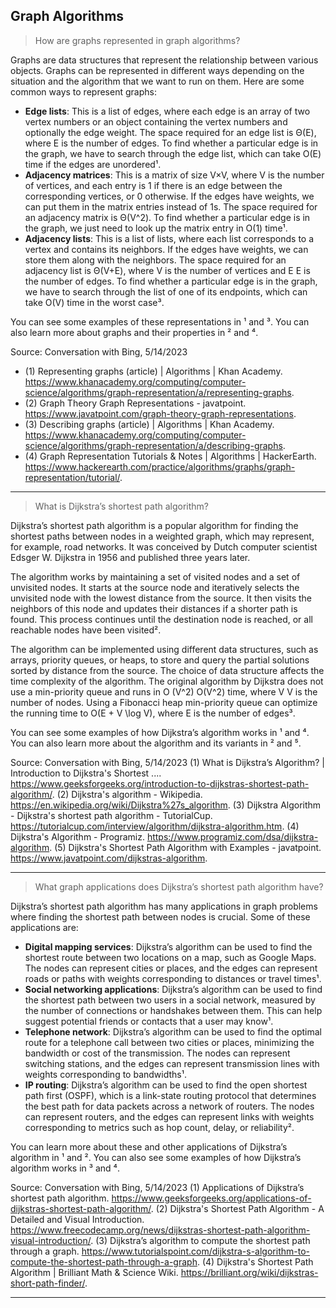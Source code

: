 ## Graph Algorithms

> How are graphs represented in graph algorithms?

Graphs are data structures that represent the relationship between various objects. Graphs can be represented in different ways depending on the situation and the algorithm that we want to run on them. Here are some common ways to represent graphs:

- **Edge lists**: This is a list of edges, where each edge is an array of two vertex numbers or an object containing the vertex numbers and optionally the edge weight. The space required for an edge list is Θ(E), where E is the number of edges. To find whether a particular edge is in the graph, we have to search through the edge list, which can take O(E) time if the edges are unordered¹.
- **Adjacency matrices**: This is a matrix of size V×V, where V is the number of vertices, and each entry is 1 if there is an edge between the corresponding vertices, or 0 otherwise. If the edges have weights, we can put them in the matrix entries instead of 1s. The space required for an adjacency matrix is Θ(V^2). To find whether a particular edge is in the graph, we just need to look up the matrix entry in O(1) time¹.
- **Adjacency lists**: This is a list of lists, where each list corresponds to a vertex and contains its neighbors. If the edges have weights, we can store them along with the neighbors. The space required for an adjacency list is Θ(V+E), where V is the number of vertices and E E is the number of edges. To find whether a particular edge is in the graph, we have to search through the list of one of its endpoints, which can take O(V) time in the worst case³.

You can see some examples of these representations in ¹ and ³. You can also learn more about graphs and their properties in ² and ⁴.

Source: Conversation with Bing, 5/14/2023
- (1) Representing graphs (article) | Algorithms | Khan Academy. https://www.khanacademy.org/computing/computer-science/algorithms/graph-representation/a/representing-graphs.
- (2) Graph Theory Graph Representations - javatpoint. https://www.javatpoint.com/graph-theory-graph-representations.
- (3) Describing graphs (article) | Algorithms | Khan Academy. https://www.khanacademy.org/computing/computer-science/algorithms/graph-representation/a/describing-graphs.
- (4) Graph Representation Tutorials & Notes | Algorithms | HackerEarth. https://www.hackerearth.com/practice/algorithms/graphs/graph-representation/tutorial/.

---
> What is Dijkstra’s shortest path algorithm?

Dijkstra’s shortest path algorithm is a popular algorithm for finding the shortest paths between nodes in a weighted graph, which may represent, for example, road networks. It was conceived by Dutch computer scientist Edsger W. Dijkstra in 1956 and published three years later.

The algorithm works by maintaining a set of visited nodes and a set of unvisited nodes. It starts at the source node and iteratively selects the unvisited node with the lowest distance from the source. It then visits the neighbors of this node and updates their distances if a shorter path is found. This process continues until the destination node is reached, or all reachable nodes have been visited².

The algorithm can be implemented using different data structures, such as arrays, priority queues, or heaps, to store and query the partial solutions sorted by distance from the source. The choice of data structure affects the time complexity of the algorithm. The original algorithm by Dijkstra does not use a min-priority queue and runs in O (V^2) O(V^2) time, where V V is the number of nodes. Using a Fibonacci heap min-priority queue can optimize the running time to O(E + V \\log V), where E is the number of edges³.

You can see some examples of how Dijkstra’s algorithm works in ¹ and ⁴. You can also learn more about the algorithm and its variants in ² and ⁵.

Source: Conversation with Bing, 5/14/2023
(1) What is Dijkstra’s Algorithm? | Introduction to Dijkstra's Shortest .... https://www.geeksforgeeks.org/introduction-to-dijkstras-shortest-path-algorithm/.
(2) Dijkstra's algorithm - Wikipedia. https://en.wikipedia.org/wiki/Dijkstra%27s_algorithm.
(3) Dijkstra Algorithm - Dijkstra's shortest path algorithm - TutorialCup. https://tutorialcup.com/interview/algorithm/dijkstra-algorithm.htm.
(4) Dijkstra's Algorithm - Programiz. https://www.programiz.com/dsa/dijkstra-algorithm.
(5) Dijkstra's Shortest Path Algorithm with Examples - javatpoint. https://www.javatpoint.com/dijkstras-algorithm.

---

> What graph applications does Dijkstra’s shortest path algorithm have?

Dijkstra’s shortest path algorithm has many applications in graph problems where finding the shortest path between nodes is crucial. Some of these applications are:

- **Digital mapping services**: Dijkstra’s algorithm can be used to find the shortest route between two locations on a map, such as Google Maps. The nodes can represent cities or places, and the edges can represent roads or paths with weights corresponding to distances or travel times¹.
- **Social networking applications**: Dijkstra’s algorithm can be used to find the shortest path between two users in a social network, measured by the number of connections or handshakes between them. This can help suggest potential friends or contacts that a user may know¹.
- **Telephone network**: Dijkstra’s algorithm can be used to find the optimal route for a telephone call between two cities or places, minimizing the bandwidth or cost of the transmission. The nodes can represent switching stations, and the edges can represent transmission lines with weights corresponding to bandwidths¹.
- **IP routing**: Dijkstra’s algorithm can be used to find the open shortest path first (OSPF), which is a link-state routing protocol that determines the best path for data packets across a network of routers. The nodes can represent routers, and the edges can represent links with weights corresponding to metrics such as hop count, delay, or reliability².

You can learn more about these and other applications of Dijkstra’s algorithm in ¹ and ². You can also see some examples of how Dijkstra’s algorithm works in ³ and ⁴.

Source: Conversation with Bing, 5/14/2023
(1) Applications of Dijkstra’s shortest path algorithm. https://www.geeksforgeeks.org/applications-of-dijkstras-shortest-path-algorithm/.
(2) Dijkstra's Shortest Path Algorithm - A Detailed and Visual Introduction. https://www.freecodecamp.org/news/dijkstras-shortest-path-algorithm-visual-introduction/.
(3) Dijkstra’s algorithm to compute the shortest path through a graph. https://www.tutorialspoint.com/dijkstra-s-algorithm-to-compute-the-shortest-path-through-a-graph.
(4) Dijkstra's Shortest Path Algorithm | Brilliant Math & Science Wiki. https://brilliant.org/wiki/dijkstras-short-path-finder/.

---



